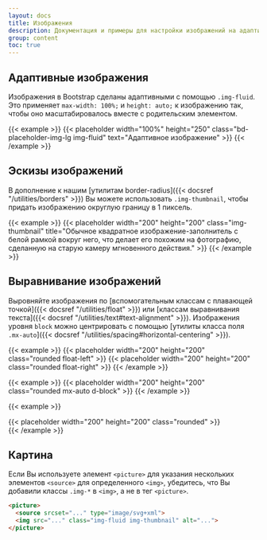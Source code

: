 ```yaml
---
layout: docs
title: Изображения
description: Документация и примеры для настройки изображений на адаптивное поведение (чтобы они никогда не становились больше, чем их родительские элементы) и добавления к ним легких стилей - все через классы.
group: content
toc: true
---
```


## Адаптивные изображения

Изображения в Bootstrap сделаны адаптивными с помощью `.img-fluid`. Это применяет `max-width: 100%;` и `height: auto;` к изображению так, чтобы оно масштабировалось вместе с родительским элементом.

{{< example >}}
{{< placeholder width="100%" height="250" class="bd-placeholder-img-lg img-fluid" text="Адаптивное изображение" >}}
{{< /example >}}

## Эскизы изображений

В дополнение к нашим [утилитам border-radius]({{< docsref "/utilities/borders" >}}) Вы можете использовать `.img-thumbnail`, чтобы придать изображению округлую границу в 1 пиксель.

{{< example >}}
{{< placeholder width="200" height="200" class="img-thumbnail" title="Обычное квадратное изображение-заполнитель с белой рамкой вокруг него, что делает его похожим на фотографию, сделанную на старую камеру мгновенного действия." >}}
{{< /example >}}

## Выравнивание изображений

Выровняйте изображения по [вспомогательным классам с плавающей точкой]({{< docsref "/utilities/float" >}}) или [классам выравнивания текста]({{< docsref "/utilities/text#text-alignment" >}}). Изображения уровня `block` можно центрировать с помощью [утилиты класса поля `.mx-auto`]({{< docsref "/utilities/spacing#horizontal-centering" >}}).

{{< example >}}
{{< placeholder width="200" height="200" class="rounded float-left" >}}
{{< placeholder width="200" height="200" class="rounded float-right" >}}
{{< /example >}}


{{< example >}}
{{< placeholder width="200" height="200" class="rounded mx-auto d-block" >}}
{{< /example >}}

{{< example >}}
<div class="text-center">
  {{< placeholder width="200" height="200" class="rounded" >}}
</div>
{{< /example >}}


## Картина

Если Вы используете элемент `<picture>` для указания нескольких элементов `<source>` для определенного `<img>`, убедитесь, что Вы добавили классы `.img-*` в `<img>`, а не в тег `<picture>`.

```html
​<picture>
  <source srcset="..." type="image/svg+xml">
  <img src="..." class="img-fluid img-thumbnail" alt="...">
</picture>
```
